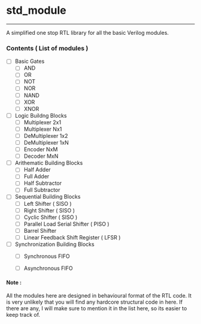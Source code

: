 # std_module
------------------------
A simplified one stop RTL library for all the basic Verilog modules.


### Contents ( List of modules )
-  [ ] Basic Gates
  - [ ] AND
  - [ ] OR
  - [ ] NOT
  - [ ] NOR
  - [ ] NAND
  - [ ] XOR
  - [ ] XNOR
- [ ] Logic Buildng Blocks
  - [ ] Multiplexer 2x1
  - [ ] Multiplexer Nx1
  - [ ] DeMultiplexer 1x2
  - [ ] DeMultiplexer 1xN
  - [ ] Encoder NxM
  - [ ] Decoder MxN
- [ ] Arithematic Building Blocks
  - [ ] Half Adder
  - [ ] Full Adder
  - [ ] Half Subtractor
  - [ ] Full Subtractor
- [ ] Sequential Building Blocks
  - [ ] Left Shifter ( SISO )
  - [ ] Right Shifter ( SISO )
  - [ ] Cyclic Shifter ( SISO )
  - [ ] Parallel Load Serial Shifter ( PISO )
  - [ ] Barrel Shifter
  - [ ] Linear Feedback Shift Register ( LFSR )
- [ ] Synchronization Building Blocks
  - [ ] Synchronous FIFO
  - [ ] Asynchronous FIFO


#### Note :
All the modules here are designed in behavioural format of the RTL code. It is very unlikely that you will find any hardcore structural code in here. If there are any, I will make sure to mention it in the list here, so its easier to keep track of.
